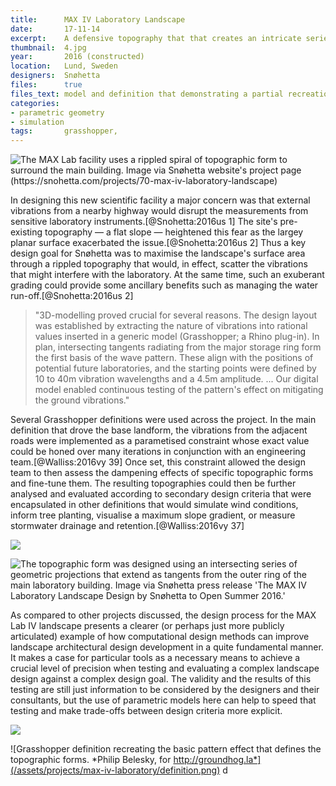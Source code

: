 ```yaml
---
title:      MAX IV Laboratory Landscape
date:       17-11-14
excerpt:    A defensive topography that that creates an intricate series of rolling mounds to dampen vibrations from a nearby highway.
thumbnail:  4.jpg
year:       2016 (constructed)
location:   Lund, Sweden
designers:  Snøhetta
files:      true
files_text: model and definition that demonstrating a partial recreation of this project
categories:
- parametric geometry
- simulation
tags:       grasshopper,
---
```


![The MAX Lab facility uses a rippled spiral of topographic form to surround the main building. *Image via Snøhetta website's project page (https://snohetta.com/projects/70-max-iv-laboratory-landscape)*](/assets/projects/max-iv-laboratory/7.jpg)

In designing this new scientific facility a major concern was that external vibrations from a nearby highway would disrupt the measurements from sensitive laboratory instruments.[@Snohetta:2016us 1] The site's pre-existing topography — a flat slope — heightened this fear as the largey planar surface exacerbated the issue.[@Snohetta:2016us 2] Thus a key design goal for Snøhetta was to maximise the landscape's surface area through a rippled topography that would, in effect, scatter the vibrations that might interfere with the laboratory. At the same time, such an exuberant grading could provide some ancillary benefits such as managing the water run-off.[@Snohetta:2016us 2]

> "3D-modelling proved crucial for several reasons. The design layout was established by extracting the nature of vibrations into rational values inserted in a generic model (Grasshopper; a Rhino plug-in). In plan, intersecting tangents radiating from the major storage ring form the first basis of the wave pattern. These align with the positions of potential future laboratories, and the starting points were defined by 10 to 40m vibration wavelengths and a 4.5m amplitude. ... Our digital model enabled continuous testing of the pattern's effect on mitigating the ground vibrations."

Several Grasshopper definitions were used across the project. In the main definition that drove the base landform, the vibrations from the adjacent roads were implemented as a parametised constraint whose exact value could be honed over many iterations in conjunction with an engineering team.[@Walliss:2016vy 39] Once set, this constraint allowed the design team to then assess the dampening effects of specific topographic forms and fine-tune them. The resulting topographies could then be further analysed and evaluated according to secondary design criteria that were encapsulated in other definitions that would simulate wind conditions, inform tree planting, visualise a maximum slope gradient, or measure stormwater drainage and retention.[@Walliss:2016vy 37]

![](/assets/projects/max-iv-laboratory/3.jpg)

![The topographic form was designed using an intersecting series of geometric projections that extend as tangents from the outer ring of the main laboratory building. *Image via Snøhetta  press release 'The MAX IV Laboratory Landscape Design by Snøhetta to Open Summer 2016.'*](/assets/projects/max-iv-laboratory/6.jpg)

As compared to other projects discussed, the design process for the MAX Lab IV landscape presents a clearer (or perhaps just more publicly articulated) example of how computational design methods can improve landscape architectural design development in a quite fundamental manner. It makes a case for particular tools as a necessary means to achieve a crucial level of precision when testing and evaluating a complex landscape design against a complex design goal. The validity and the results of this testing are still just information to be considered by the designers and their consultants, but the use of parametric models here can help to speed that testing and make trade-offs  between design criteria more explicit.

![](/assets/projects/max-iv-laboratory/model.png)

![Grasshopper definition recreating the basic pattern effect that defines the topographic forms. *Philip Belesky, for http://groundhog.la*](/assets/projects/max-iv-laboratory/definition.png) d
